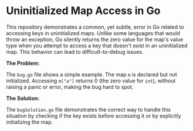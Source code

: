 # Uninitialized Map Access in Go

This repository demonstrates a common, yet subtle, error in Go related to accessing keys in uninitialized maps.  Unlike some languages that would throw an exception, Go silently returns the zero value for the map's value type when you attempt to access a key that doesn't exist in an uninitialized map. This behavior can lead to difficult-to-debug issues.

**The Problem:**

The `bug.go` file shows a simple example.  The map `m` is declared but not initialized. Accessing `m["a"]` returns 0 (the zero value for `int`), without raising a panic or error, making the bug hard to spot.

**The Solution:**

The `bugSolution.go` file demonstrates the correct way to handle this situation by checking if the key exists before accessing it or by explicitly initializing the map.